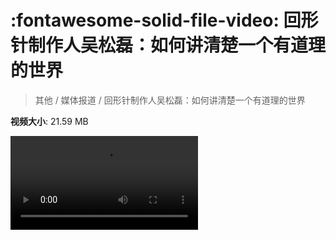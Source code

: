 # :fontawesome-solid-file-video: 回形针制作人吴松磊：如何讲清楚一个有道理的世界

> 其他 / 媒体报道 / 回形针制作人吴松磊：如何讲清楚一个有道理的世界

**视频大小**: 21.59 MB

<div class="video"><video src="https://file.hsyhx.top/archive/其他/媒体报道/回形针制作人吴松磊：如何讲清楚一个有道理的世界.mp4" controls preload>🤔 您的浏览器不支持 video 标签</video></div>